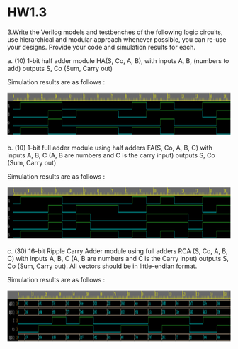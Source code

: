# HW1.3
3.Write the Verilog models and testbenches of the following logic circuits, use hierarchical and modular
approach whenever possible, you can re-use your designs. Provide your code and simulation results for
each.

a. (10) 1-bit half adder module HA(S, Co, A, B), with inputs A, B, (numbers to add) outputs S, Co (Sum,
Carry out)

Simulation results are as follows :
<p align="center">
  <img src="HW1_3a.png" title="hover text" height=100>
</p>

b. (10) 1-bit full adder module using half adders FA(S, Co, A, B, C) with inputs A, B, C (A, B are numbers
and C is the carry input) outputs S, Co (Sum, Carry out)

Simulation results are as follows :
<p align="center">
  <img src="HW1_3b.png" title="hover text" height=120>
</p>

c. (30) 16-bit Ripple Carry Adder module using full adders RCA (S, Co, A, B, C) with inputs A, B, C (A, B are
numbers and C is the Carry input) outputs S, Co (Sum, Carry out). All vectors should be in little-endian
format.

Simulation results are as follows :
<p align="center">
  <img src="HW1_3c.png" title="hover text" height=120>
</p>